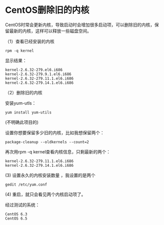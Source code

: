 # CentOS删除旧的内核 
CentOS时常会更新内核，导致启动时会增加很多启动项，可以删除旧的内核，保留最新的内核，这样可以释放一些磁盘空间。   

（1）查看已经安装的内核

    rpm -q kernel

显示结果：

    kernel-2.6.32-279.el6.i686
    kernel-2.6.32-279.9.1.el6.i686
    kernel-2.6.32-279.11.1.el6.i686
    kernel-2.6.32-279.14.1.el6.i686

（2）删除旧的内核

安装yum-utls：

    yum install yum-utils

(不明确此项目的)

设置你想要保留多少旧的内核，比如我想保留两个：

    package-cleanup --oldkernels --count=2

再次用rpm -q kernel查看内核信息，只剩最新的两个：

    kernel-2.6.32-279.11.1.el6.i686
    kernel-2.6.32-279.14.1.el6.i686

(3) 设置永久的内核安装数量 ，我设置的是两个

    gedit /etc/yum.conf

(4) 重启，就只会看见两个内核启动项了。

经过测试的系统：

    CentOS 6.3
    CentOS 6.5


